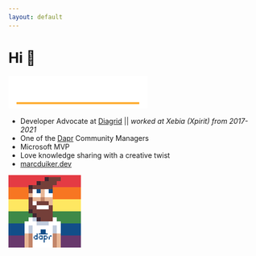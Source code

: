 ```yaml
---
layout: default
---
```


# Hi 👋

![Name animation](.demo/slides/intro/marcduiker_name_anim_x400.gif)

- Developer Advocate at [Diagrid](https://diagrid.io) || _worked at Xebia (Xpirit) from 2017-2021_
- One of the [Dapr](https://dapr.io) Community Managers
- Microsoft MVP
- Love knowledge sharing with a creative twist
- [marcduiker.dev](https://marcduiker.dev)

![Avatar](.demo/slides/intro/marcduiker_dapr_rainbow_eyes.gif)